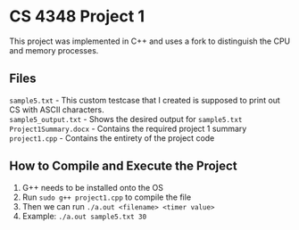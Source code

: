 # CS 4348 Project 1

This project was implemented in C++ and uses a fork to distinguish the CPU and memory processes. 

## Files
`sample5.txt` - This custom testcase that I created is supposed to print out CS with ASCII characters. <br>
`sample5_output.txt` - Shows the desired output for `sample5.txt` <br>
`Project1Summary.docx` - Contains the required project 1 summary <br>
`project1.cpp` - Contains the entirety of the project code <br>

## How to Compile and Execute the Project

1. G++ needs to be installed onto the OS
2. Run `sudo g++ project1.cpp` to compile the file
3. Then we can run `./a.out <filename> <timer value>`
4. Example: `./a.out sample5.txt 30`
